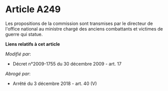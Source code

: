 # Article A249

Les propositions de la commission sont transmises par le directeur de l'office national au       ministre chargé des anciens
combattants et victimes de guerre qui statue.

**Liens relatifs à cet article**

_Modifié par_:

  - Décret n°2009-1755 du 30 décembre 2009 - art. 17

_Abrogé par_:

  - Arrêté du 3 décembre 2018 - art. 40 (V)
